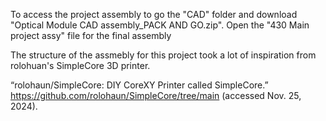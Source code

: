 To access the project assembly to go the "CAD" folder and download "Optical Module CAD assembly_PACK AND GO.zip". Open the "430 Main project assy" file for the final assembly

The structure of the assmebly for this project took a lot of inspiration from rolohuan's SimpleCore 3D printer.


“rolohaun/SimpleCore: DIY CoreXY Printer called SimpleCore.” https://github.com/rolohaun/SimpleCore/tree/main (accessed Nov. 25, 2024).
